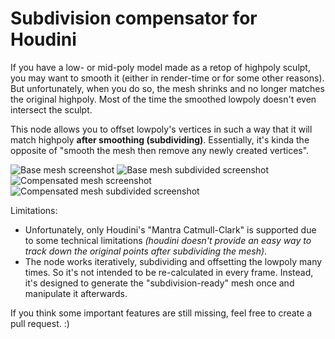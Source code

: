 # Subdivision compensator for Houdini

If you have a low- or mid-poly model made as a retop of highpoly sculpt, you may want to smooth it (either in render-time or for some other reasons).
But unfortunately, when you do so, the mesh shrinks and no longer matches the original highpoly. Most of the time the smoothed lowpoly doesn't even intersect the sculpt.

This node allows you to offset lowpoly's vertices in such a way that it will match highpoly **after smoothing (subdividing)**.
Essentially, it's kinda the opposite of "smooth the mesh then remove any newly created vertices".

![Base mesh screenshot](/../screenshots/screenshots/0-base.png?raw=true "Base mesh") ![Base mesh subdivided screenshot](/../screenshots/screenshots/0-smoothed.png?raw=true "Base mesh subdivided")
![Compensated mesh screenshot](/../screenshots/screenshots/1-baseCompensated.png?raw=true "Compensated mesh") ![Compensated mesh subdivided screenshot](/../screenshots/screenshots/1-smoothedCompensated.png?raw=true "Compensated mesh subdivided")

Limitations:
* Unfortunately, only Houdini's "Mantra Catmull-Clark" is supported due to some technical limitations _(houdini doesn't provide an easy way to track down the original points after subdividing the mesh)_.
* The node works iteratively, subdividing and offsetting the lowpoly many times. So it's not intended to be re-calculated in every frame. Instead, it's designed to generate the "subdivision-ready" mesh once and manipulate it afterwards.

If you think some important features are still missing, feel free to create a pull request. :)
